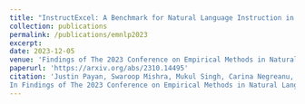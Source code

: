 ```yaml
---
title: "InstructExcel: A Benchmark for Natural Language Instruction in Excel"
collection: publications
permalink: /publications/emnlp2023
excerpt: 
date: 2023-12-05
venue: 'Findings of The 2023 Conference on Empirical Methods in Natural Language Processing'
paperurl: 'https://arxiv.org/abs/2310.14495'
citation: 'Justin Payan, Swaroop Mishra, Mukul Singh, Carina Negreanu, Christian Poelitz, Chitta Baral, Subhro Roy, Rasika Chakravarthy, Benjamin Van Durme, and Elnaz Nouri. InstructExcel: A Benchmark for Natural Language Instruction in Excel. 
In Findings of The 2023 Conference on Empirical Methods in Natural Language Processing.'
---
```

